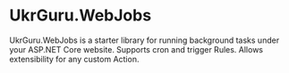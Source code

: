 # UkrGuru.WebJobs

UkrGuru.WebJobs is a starter library for running background tasks under your ASP.NET Core website.
Supports cron and trigger Rules. Allows extensibility for any custom Action.
